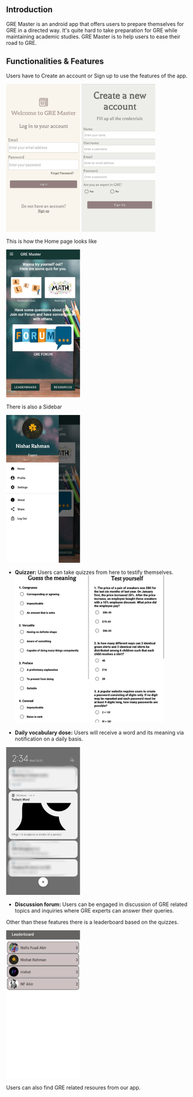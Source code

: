 Introduction
------------
GRE  Master is an android app that offers users to prepare themselves for GRE in a directed way.
It's quite hard to take preparation for GRE while maintaining academic studies.
GRE Master is to help users to ease their road to GRE.

Functionalities & Features
--------------------------
Users have to Create an account or Sign up to use the features of the app. 

<img src="Login.jpg" width="200" height="400"> <img src="SignUp.jpg" width="200" height="400">  

This is how the Home page looks like  

<img src="Home.jpg" width="200" height="400">   

There is also a Sidebar  

<img src="Sidebar.jpg" width="200" height="400">  

* **Quizzer:** Users can take quizzes from here to testify themselves.  
<img src="V_quiz.jpg" width="200" height="400"> <img src="M_quiz.jpg" width="200" height="400">

* **Daily vocabulary dose:** Users will receive a word and its meaning via notification on a daily basis.  

<img src="Notification.jpg" width="200" height="400">

* **Discussion forum:** Users can be engaged in discussion of GRE related topics and inquiries where GRE experts can answer their queries.

Other than these features there is a leaderboard based on the quizzes.  

<img src="Leaderboard.jpg" width="200" height="400">

Users can also find GRE related resoures from our app.
